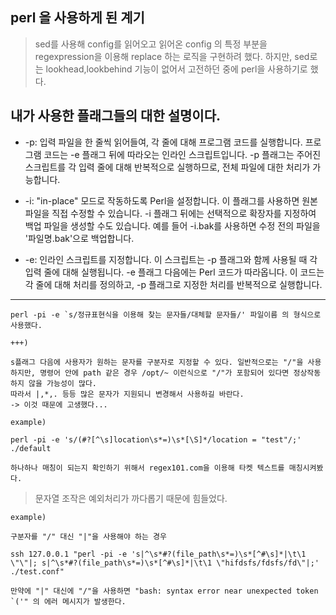 ## perl 을 사용하게 된 계기 

> sed를 사용해 config를 읽어오고 읽어온 config 의 특정 부분을 regexpression을 이용해 replace 하는 로직을 구현하려 했다. 하지만, sed로는 lookhead,lookbehind 기능이 없어서 고전하던 중에 perl을 사용하기로 했다.


## 내가 사용한 플래그들의 대한 설명이다. 
- -p: 입력 파일을 한 줄씩 읽어들여, 각 줄에 대해 프로그램 코드를 실행합니다. 프로그램 코드는 -e 플래그 뒤에 따라오는 인라인 스크립트입니다. -p 플래그는 주어진 스크립트를 각 입력 줄에 대해 반복적으로 실행하므로, 전체 파일에 대한 처리가 가능합니다.

- -i: "in-place" 모드로 작동하도록 Perl을 설정합니다. 이 플래그를 사용하면 원본 파일을 직접 수정할 수 있습니다. -i 플래그 뒤에는 선택적으로 확장자를 지정하여 백업 파일을 생성할 수도 있습니다. 예를 들어 -i.bak를 사용하면 수정 전의 파일을 '파일명.bak'으로 백업합니다.

- -e: 인라인 스크립트를 지정합니다. 이 스크립트는 -p 플래그와 함께 사용될 때 각 입력 줄에 대해 실행됩니다. -e 플래그 다음에는 Perl 코드가 따라옵니다. 이 코드는 각 줄에 대해 처리를 정의하고, -p 플래그로 지정한 처리를 반복적으로 실행합니다.

<hr>

```
perl -pi -e `s/정규표현식을 이용해 찾는 문자들/대체할 문자들/' 파일이름 의 형식으로 사용했다.

+++)

s플래그 다음에 사용자가 원하는 문자를 구분자로 지정할 수 있다. 일반적으로는 "/"을 사용하지만, 명령어 안에 path 같은 경우 /opt/~ 이런식으로 "/"가 포함되어 있다면 정상작동하지 않을 가능성이 많다.
따라서 |,*,. 등등 많은 문자가 지원되니 변경해서 사용하길 바란다.
-> 이것 때문에 고생했다...

example)

perl -pi -e 's/(#?[^\s]location\s*=)\s*[\S]*/location = "test"/;' ./default

하나하나 매칭이 되는지 확인하기 위해서 regex101.com을 이용해 타켓 텍스트를 매칭시켜봤다. 
```

> 문자열 조작은 예외처리가 까다롭기 때문에 힘들었다.

```
example)

구분자를 "/" 대신 "|"을 사용해야 하는 경우
 
ssh 127.0.0.1 "perl -pi -e 's|^\s*#?(file_path\s*=)\s*[^#\s]*|\t\1 \"\"|; s|^\s*#?(file_path\s*=)\s*[^#\s]*|\t\1 \"hifdsfs/fdsfs/fd\"|;' ./test.conf"

만약에 "|" 대신에 "/"을 사용하면 "bash: syntax error near unexpected token `('" 의 에러 메시지가 발생한다.

```
